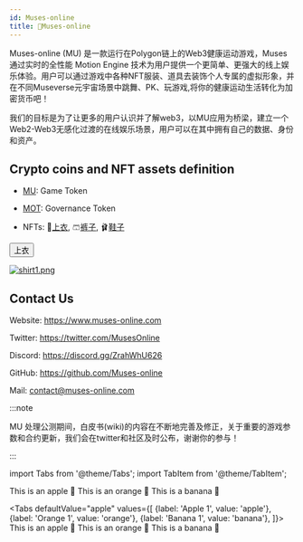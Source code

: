 ```yaml
---
id: Muses-online
title: 🚀Muses-online
---
```

Muses-online (MU) 是一款运行在Polygon链上的Web3健康运动游戏，Muses通过实时的全性能 Motion Engine 技术为用户提供一个更简单、更强大的线上娱乐体验。用户可以通过游戏中各种NFT服装、道具去装饰个人专属的虚拟形象，并在不同Museverse元宇宙场景中跳舞、PK、玩游戏,将你的健康运动生活转化为加密货币吧！
	
我们的目标是为了让更多的用户认识并了解web3，以MU应用为桥梁，建立一个Web2-Web3无感化过渡的在线娱乐场景，用户可以在其中拥有自己的数据、身份和资产。

## Crypto coins and NFT assets definition

- [MU](双代币介绍.md): Game Token

- [MOT](双代币介绍.md): Governance Token

- NFTs: 👕[上衣](类别和获取途径.md), 🩳[裤子](类别和获取途径.md), 🩰[鞋子](类别和获取途径.md)

<button name="button" onclick="类别和获取途径.md">上衣</button>





[![shirt1.png](https://i.postimg.cc/3NCC0LpS/shirt1.png)](https://postimg.cc/MfHjhm9V)








## Contact Us

Website: https://www.muses-online.com

Twitter: https://twitter.com/MusesOnline

Discord: https://discord.gg/ZrahWhU626

GitHub: https://github.com/Muses-online

Mail: contact@muses-online.com

:::note

MU 处理公测期间，白皮书(wiki)的内容在不断地完善及修正，关于重要的游戏参数和合约更新，我们会在twitter和社区及时公布，谢谢你的参与！

:::

import Tabs from '@theme/Tabs';
import TabItem from '@theme/TabItem';

<Tabs>
  <TabItem value="apple" label="Apple" default>
    This is an apple 🍎
  </TabItem>
  <TabItem value="orange" label="Orange">
    This is an orange 🍊
  </TabItem>
  <TabItem value="banana" label="Banana">
    This is a banana 🍌
  </TabItem>
</Tabs>

<Tabs
  defaultValue="apple"
  values={[
    {label: 'Apple 1', value: 'apple'},
    {label: 'Orange 1', value: 'orange'},
    {label: 'Banana 1', value: 'banana'},
  ]}>
  <TabItem value="apple" label="Apple 2">
    This is an apple 🍎
  </TabItem>
  <TabItem value="orange" label="Orange 2">
    This is an orange 🍊
  </TabItem>
  <TabItem value="banana" label="Banana 2" default>
    This is a banana 🍌
  </TabItem>
</Tabs>













